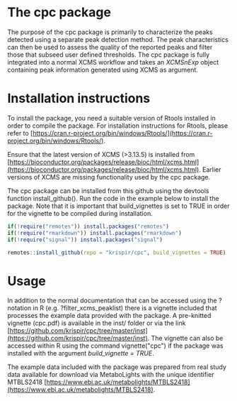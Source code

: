 # The cpc package

The purpose of the cpc package is primarily to characterize the peaks detected using a separate peak detection method. The peak characteristics can then be used to assess the quality of the reported peaks and filter those that subseed user defined thresholds. The cpc package is fully integrated into a normal XCMS workflow and takes an *XCMSnExp* object containing peak information generated using XCMS as argument.

# Installation instructions

To install the package, you need a suitable version of Rtools installed in order to compile the package. For installation instructions for Rtools, please refer to [https://cran.r-project.org/bin/windows/Rtools/](https://cran.r-project.org/bin/windows/Rtools/).

Ensure that the latest version of XCMS (>3.13.5) is installed from  [https://bioconductor.org/packages/release/bioc/html/xcms.html](https://bioconductor.org/packages/release/bioc/html/xcms.html). Earlier versions of XCMS are missing functionality used by the cpc package.

The cpc package can be installed from this github using the devtools function install_github(). Run the code in the example below to install the package. Note that it is important that build_vignettes is set to TRUE in order for the vignette to be compiled during installation.

```r
if(!require("remotes")) install.packages("remotes")
if(!require("rmarkdown")) install.packages("rmarkdown")
if(!require("signal")) install.packages("signal")

remotes::install_github(repo = "krispir/cpc", build_vignettes = TRUE)
```

# Usage

In addition to the normal documentation that can be accessed using the ? notation in R (e.g. ?filter_xcms_peaklist) there is a vignette included that processes the example data provided with the package. A pre-knitted vignette (cpc.pdf) is available in the inst/ folder or via the link [https://github.com/krispir/cpc/tree/master/inst](https://github.com/krispir/cpc/tree/master/inst). The vignette can also be accessed within R using the command vignette("cpc") if the package was installed with the argument *build_vignette = TRUE*.

The example data included with the package was prepared from real study data available for download via MetaboLights with the unique identifier MTBLS2418 [https://www.ebi.ac.uk/metabolights/MTBLS2418](https://www.ebi.ac.uk/metabolights/MTBLS2418).